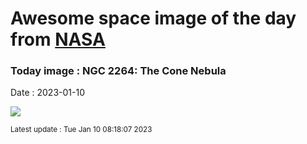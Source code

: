 
# Awesome space image of the day from [NASA](https://api.nasa.gov/)

### Today image : NGC 2264: The Cone Nebula
Date : 2023-01-10

![](https://apod.nasa.gov/apod/image/2301/ConeNebula_Dieterich_960.jpg)

<small>Latest update : Tue Jan 10 08:18:07 2023</small>
        